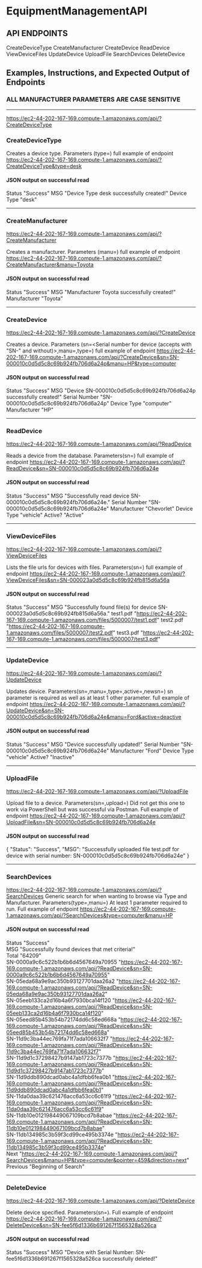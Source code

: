 # EquipmentManagementAPI
## API ENDPOINTS
CreateDeviceType
CreateManufacturer
CreateDevice
ReadDevice
ViewDeviceFiles
UpdateDevice
UploadFile
SearchDevices
DeleteDevice
## Examples, Instructions, and Expected Output of Endpoints
### ALL MANUFACTURER PARAMETERS ARE CASE SENSITIVE
---------------------------------------------------------------------------------------------------------------------------------------------

https://ec2-44-202-167-169.compute-1.amazonaws.com/api/?CreateDeviceType
### CreateDeviceType
Creates a device type. Parameters (type=<device to insert>) full example of endpoint https://ec2-44-202-167-169.compute-1.amazonaws.com/api/?CreateDeviceType&type=desk

#### JSON output on successful read
Status	"Success"
MSG	"Device Type desk successfully created!"
Device Type	"desk"

---------------------------------------------------------------------------------------------------------------------------------------------
### CreateManufacturer
https://ec2-44-202-167-169.compute-1.amazonaws.com/api/?CreateManufacturer

Creates a manufacturer. Parameters (manu=<manufacturer to insert>) full example of endpoint https://ec2-44-202-167-169.compute-1.amazonaws.com/api/?CreateManufacturer&manu=Toyota

#### JSON output on successful read
Status	"Success"
MSG	"Manufacturer Toyota successfully created!"
Manufacturer	"Toyota"

---------------------------------------------------------------------------------------------------------------------------------------------
### CreateDevice
https://ec2-44-202-167-169.compute-1.amazonaws.com/api/?CreateDevice

Creates a device. Parameters (sn=<Serial number for device (accepts with "SN-" and without)>,manu=<manufacturer for device>,type=<type for device>) full example of endpoint https://ec2-44-202-167-169.compute-1.amazonaws.com/api/?CreateDevice&sn=SN-000010c0d5d5c8c69b924fb706d6a24p&manu=HP&type=computer

#### JSON output on successful read
Status	"Success"
MSG	"Device SN-000010c0d5d5c8c69b924fb706d6a24p successfully created!"
Serial Number	"SN-000010c0d5d5c8c69b924fb706d6a24p"
Device Type	"computer"
Manufacturer	"HP"

---------------------------------------------------------------------------------------------------------------------------------------------
### ReadDevice
https://ec2-44-202-167-169.compute-1.amazonaws.com/api/?ReadDevice

Reads a device from the database. Parameters(sn=<Serial number of device to read>) full example of endpoint https://ec2-44-202-167-169.compute-1.amazonaws.com/api/?ReadDevice&sn=SN-000010c0d5d5c8c69b924fb706d6a24e
#### JSON output on successful read

Status	"Success"
MSG	"Successfully read device SN-000010c0d5d5c8c69b924fb706d6a24e."
Serial Number	"SN-000010c0d5d5c8c69b924fb706d6a24e"
Manufacturer	"Chevorlet"
Device Type	"vehicle"
Active?	"Active"

---------------------------------------------------------------------------------------------------------------------------------------------
### ViewDeviceFiles
https://ec2-44-202-167-169.compute-1.amazonaws.com/api/?ViewDeviceFiles

Lists the file urls for devices with files. Parameters(sn=<Serial number of device to read files of>) full example of endpoint https://ec2-44-202-167-169.compute-1.amazonaws.com/api/?ViewDeviceFiles&sn=SN-000023a0d5d5c8c69b924fb815d6a56a
#### JSON output on successful read

Status	"Success"
MSG	"Successfully found file(s) for device SN-000023a0d5d5c8c69b924fb815d6a56a."
test1.pdf	"https://ec2-44-202-167-169.compute-1.amazonaws.com/files/5000007/test1.pdf"
test2.pdf	"https://ec2-44-202-167-169.compute-1.amazonaws.com/files/5000007/test2.pdf"
test3.pdf	"https://ec2-44-202-167-169.compute-1.amazonaws.com/files/5000007/test3.pdf"

---------------------------------------------------------------------------------------------------------------------------------------------
### UpdateDevice
https://ec2-44-202-167-169.compute-1.amazonaws.com/api/?UpdateDevice

Updates device. Parameters(sn=<Serial number of device to update>,manu=<Manufacturer to update to>,type=<Type to update to>,active=<active or deactive>,newsn=<New serial number that device will have upon update>) sn parameter is required as well as at least 1 other parameter. full example of endpoint https://ec2-44-202-167-169.compute-1.amazonaws.com/api/?UpdateDevice&sn=SN-000010c0d5d5c8c69b924fb706d6a24e&manu=Ford&active=deactive

#### JSON output on successful read
Status	"Success"
MSG	"Device successfully updated!"
Serial Number	"SN-000010c0d5d5c8c69b924fb706d6a24e"
Manufacturer	"Ford"
Device Type	"vehicle"
Active?	"Inactive"

---------------------------------------------------------------------------------------------------------------------------------------------
### UploadFile
https://ec2-44-202-167-169.compute-1.amazonaws.com/api/?UploadFile

Upload file to a device. Parameters(sn=<Serial number of device to recieve file>,upload=<file to upload>) Did not get this one to work via PowerShell but was successful via Postman. Full example of endpoint https://ec2-44-202-167-169.compute-1.amazonaws.com/api/?UploadFile&sn=SN-000010c0d5d5c8c69b924fb706d6a24e 

#### JSON output on successful read
{
    "Status": "Success",
    "MSG": "Successfully uploaded file test.pdf for device with serial number: SN-000010c0d5d5c8c69b924fb706d6a24e"
}

---------------------------------------------------------------------------------------------------------------------------------------------
### SearchDevices
https://ec2-44-202-167-169.compute-1.amazonaws.com/api/?SearchDevices
Generic search for when wanting to browse via Type and Manufacturer. Parameters(type=<type of devices to return>,manu=<manufacturer of devices to return>) At least 1 parameter required to run. Full example of endpoint https://ec2-44-202-167-169.compute-1.amazonaws.com/api/?SearchDevices&type=computer&manu=HP

#### JSON output on successful read

Status	"Success"  
MSG	"Successfully found devices that met criteria!"  
Total	"64209"  
SN-0000a9c6c522b1b6b6d4567649a70955	"https://ec2-44-202-167-169.compute-1.amazonaws.com/api/?ReadDevice&sn=SN-0000a9c6c522b1b6b6d4567649a70955"  
SN-05eda68a9e9ac350b93127701daa26a2	"https://ec2-44-202-167-169.compute-1.amazonaws.com/api/?ReadDevice&sn=SN-05eda68a9e9ac350b93127701daa26a2"  
SN-05eeb133ca2d16b4a6f7930bca14f120	"https://ec2-44-202-167-169.compute-1.amazonaws.com/api/?ReadDevice&sn=SN-05eeb133ca2d16b4a6f7930bca14f120"  
SN-05eed85b453b54b72174dd6c58ed668a	"https://ec2-44-202-167-169.compute-1.amazonaws.com/api/?ReadDevice&sn=SN-05eed85b453b54b72174dd6c58ed668a"  
SN-11d9c3ba44ec769fa71f7ada106632f7	"https://ec2-44-202-167-169.compute-1.amazonaws.com/api/?ReadDevice&sn=SN-11d9c3ba44ec769fa71f7ada106632f7"  
SN-11d9d1c37298427b9147ab1723c7377b	"https://ec2-44-202-167-169.compute-1.amazonaws.com/api/?ReadDevice&sn=SN-11d9d1c37298427b9147ab1723c7377b"  
SN-11d9ddb890dcad0abc4a1dfbb6fea0b1	"https://ec2-44-202-167-169.compute-1.amazonaws.com/api/?ReadDevice&sn=SN-11d9ddb890dcad0abc4a1dfbb6fea0b1"  
SN-11da0daa39c621476acc6a53cc6c61f9	"https://ec2-44-202-167-169.compute-1.amazonaws.com/api/?ReadDevice&sn=SN-11da0daa39c621476acc6a53cc6c61f9"  
SN-11db10e012198449067109bcd7b8abae	"https://ec2-44-202-167-169.compute-1.amazonaws.com/api/?ReadDevice&sn=SN-11db10e012198449067109bcd7b8abae"  
SN-11db134985c3b59f3cd99ce495b3374e	"https://ec2-44-202-167-169.compute-1.amazonaws.com/api/?ReadDevice&sn=SN-11db134985c3b59f3cd99ce495b3374e"  
Next	"https://ec2-44-202-167-169.compute-1.amazonaws.com/api/?SearchDevices&manu=HP&type=computer&pointer=459&direction=next"  
Previous	"Beginning of Search"  

---------------------------------------------------------------------------------------------------------------------------------------------
### DeleteDevice
https://ec2-44-202-167-169.compute-1.amazonaws.com/api/?DeleteDevice

Delete device specified. Parameters(sn=<Serial number of device to delete>). Full example of endpoint https://ec2-44-202-167-169.compute-1.amazonaws.com/api/?DeleteDevice&sn=SN-fee5f6d1336b691267f1565328a526ca

#### JSON output on successful read

Status	"Success"
MSG	"Device with Serial Number: SN-fee5f6d1336b691267f1565328a526ca successfully deleted!"
